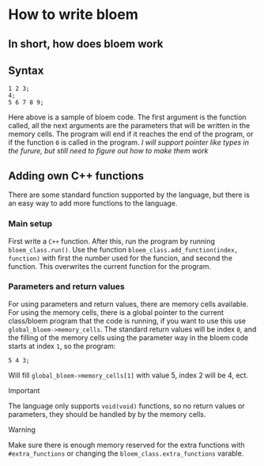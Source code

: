 # How to write bloem

## In short, how does bloem work

## Syntax

```bloem
1 2 3;
4;
5 6 7 8 9;
```

Here above is a sample of bloem code. The first argument is the function called, all the next arguments are the parameters that will be written in the memory cells. The program will end if it reaches the end of the program, or if the function `0` is called in the program.
_I will support pointer like types in the furure, but still need to figure out how to make them work_

## Adding own C++ functions

There are some standard function supported by the language, but there is an easy way to add more functions to the language.

### Main setup

First write a `C++` function. After this, run the program by running `bloem_class.run()`. Use the function `bloem_class.add_function(index, function)` with first the number used for the funcion, and second the function. This overwrites the current function for the program.

### Parameters and return values

For using parameters and return values, there are memory cells available. For using the memory cells, there is a global pointer to the current class/bloem program that the code is running, if you want to use this use `global_bloem->memory_cells`. The standard return values will be index `0`, and the filling of the memory cells using the parameter way in the bloem code starts at index `1`, so the program:

```bloem
5 4 3;
```

Will fill `global_bloem->memory_cells[1]` with value 5, index 2 will be 4, ect.
<!-- markdownlint-disable MD028 -->
> [!IMPORTANT]
> The language only supports `void(void)` functions, so no return values or parameters, they should be handled by by the memory cells.

> [!WARNING]
> Make sure there is enough memory reserved for the extra functions with `#extra_functions` or changing the `bloem_class.extra_functions` varable.
<!-- markdownlint-enable MD028 -->
